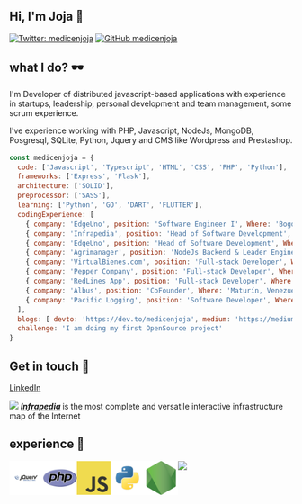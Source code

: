 ## Hi, I'm Joja 👋
[![Twitter: medicenjoja](https://img.shields.io/twitter/follow/medicenjoja?style=social)](https://twitter.com/medicenjoja)
[![GitHub medicenjoja](https://img.shields.io/github/followers/medicenjoja?label=follow&style=social)](https://github.com/medicenjoja)

## what I do? 🕶

I'm Developer of distributed javascript-based applications with experience in startups, leadership, personal development and team management, some scrum experience.

I've experience working with PHP, Javascript, NodeJs, MongoDB, Posgresql, SQLite, Python, Jquery and CMS like Wordpress and Prestashop.

```javascript
const medicenjoja = {
  code: ['Javascript', 'Typescript', 'HTML', 'CSS', 'PHP', 'Python'],
  frameworks: ['Express', 'Flask'],
  architecture: ['SOLID'],
  preprocessor: ['SASS'],
  learning: ['Python', 'GO', 'DART', 'FLUTTER'],
  codingExperience: [ 
    { company: 'EdgeUno', position: 'Software Engineer I', Where: 'Bogota', fullTimeProject: true },
    { company: 'Infrapedia', position: 'Head of Software Development', Where: 'SiliconValley Project', fullTimeProject: true },
    { company: 'EdgeUno', position: 'Head of Software Development', Where: 'Bogota', fullTimeProject: false },
    { company: 'Agrimanager', position: 'NodeJs Backend & Leader Engineer', Where: 'Medellín', fullTimeProject: true },
    { company: 'VirtualBienes.com', position: 'Full-stack Developer', Where: 'Medellín', fullTimeProject: true },
    { company: 'Pepper Company', position: 'Full-stack Developer', Where: 'Medellín', fullTimeProject: true },
    { company: 'RedLines App', position: 'Full-stack Developer', Where: 'SiliconValley StartUp', fullTimeProject: false },
    { company: 'Albus', position: 'CoFounder', Where: 'Maturín, Venezuela', fullTimeProject: true },
    { company: 'Pacific Logging', position: 'Software Developer', Where: 'Maturín, Venezuela', fullTimeProject: true },
  ],
  blogs: [ devto: 'https://dev.to/medicenjoja', medium: 'https://medium.com/@medicenjoja'],
  challenge: 'I am doing my first OpenSource project'
}
```
## Get in touch 🔗

[LinkedIn](https://www.linkedin.com/in/medicenjoja/)

<img src="https://avatars0.githubusercontent.com/u/43700359?s=200&v=4" width="60"> <em><b>[Infrapedia](https://github.com/infrapedia) </b></em> is the most complete and versatile interactive infrastructure map of the Internet


## experience 🔗
<img src="https://raw.githubusercontent.com/github/explore/80688e429a7d4ef2fca1e82350fe8e3517d3494d/topics/jquery/jquery.png" width="60" align="left" > 
<img src="https://raw.githubusercontent.com/github/explore/ccc16358ac4530c6a69b1b80c7223cd2744dea83/topics/php/php.png" width="60" align="left" > 
<img src="https://raw.githubusercontent.com/github/explore/80688e429a7d4ef2fca1e82350fe8e3517d3494d/topics/javascript/javascript.png" width="60" align="left" > 
<img src="https://raw.githubusercontent.com/github/explore/80688e429a7d4ef2fca1e82350fe8e3517d3494d/topics/python/python.png" width="60" align="left" > 
<img src="https://raw.githubusercontent.com/github/explore/80688e429a7d4ef2fca1e82350fe8e3517d3494d/topics/nodejs/nodejs.png" width="60" align="left" > 
<img src="https://avatars2.githubusercontent.com/u/276006?s=200&v=4" width="60" align="left" > 
